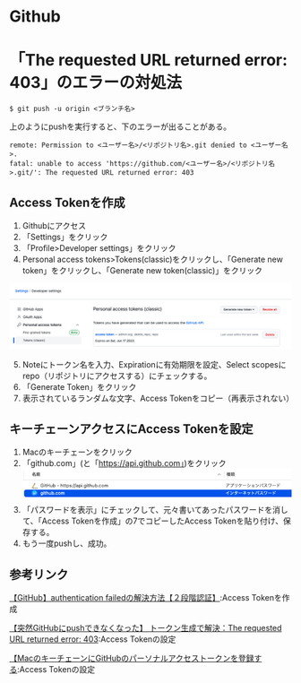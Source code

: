 # Github

# 「The requested URL returned error: 403」のエラーの対処法
```
$ git push -u origin <ブランチ名>
```
上のようにpushを実行すると、下のエラーが出ることがある。
```
remote: Permission to <ユーザー名>/<リポジトリ名>.git denied to <ユーザー名>.
fatal: unable to access 'https://github.com/<ユーザー名>/<リポジトリ名>.git/': The requested URL returned error: 403
```
## Access Tokenを作成
1. Githubにアクセス
2. 「Settings」をクリック
3. 「Profile>Developer settings」をクリック
4. Personal access tokens>Tokens(classic)をクリックし、「Generate new token」をクリックし、「Generate new token(classic)」をクリック

![picture 3](images/b1b0dcc1e6fb91ccdf2b781249e642c3c1d6a0c1420081af30cd2c280c96b48f.png)  

5. Noteにトークン名を入力、Expirationに有効期限を設定、Select scopesにrepo（リポジトリにアクセスする）にチェックする。
6. 「Generate Token」をクリック
7. 表示されているランダムな文字、Access Tokenをコピー（再表示されない）

## キーチェーンアクセスにAccess Tokenを設定
1. Macのキーチェーンをクリック
2. 「github.com」(と「https://api.github.com」)をクリック
![picture 4](images/b8e7e9abf0a9284f878dff41157057de27c220db4899f869156ba3bb0786d4f5.png)  
3. 「パスワードを表示」にチェックして、元々書いてあったパスワードを消して、「Access Tokenを作成」の7でコピーしたAccess Tokenを貼り付け、保存する。
4. もう一度pushし、成功。

 ## 参考リンク

[【GitHub】authentication failedの解決方法【２段階認証】](https://donachikiblog.com/github-authentication-failed/):Access Tokenを作成

[【突然GitHubにpushできなくなった】 トークン生成で解決：The requested URL returned error: 403](https://zenn.dev/yuri0427/articles/9587ae6a578ee9):Access Tokenの設定

[【MacのキーチェーンにGitHubのパーソナルアクセストークンを登録する](https://zenn.dev/chiyopu/articles/914236cd59d4f3):Access Tokenの設定

<script src="https://blz-soft.github.io/md_style/release/v1.2/md_style.js" ></script>
